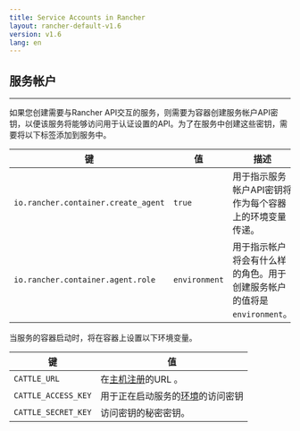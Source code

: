 ```yaml
---
title: Service Accounts in Rancher
layout: rancher-default-v1.6
version: v1.6
lang: en
---
```




## 服务帐户

------

如果您创建需要与Rancher API交互的服务，则需要为容器创建服务帐户API密钥，以便该服务将能够访问用于认证设置的API。为了在服务中创建这些密钥，需要将以下标签添加到服务中。

| 键                                   | 值             | 描述                                       |
| ----------------------------------- | ------------- | ---------------------------------------- |
| `io.rancher.container.create_agent` | `true`        | 用于指示服务帐户API密钥将作为每个容器上的环境变量传递。            |
| `io.rancher.container.agent.role`   | `environment` | 用于指示帐户将会有什么样的角色。用于创建服务帐户的值将是`environment`。 |

当服务的容器启动时，将在容器上设置以下环境变量。

| 键                   | 值                                        |
| ------------------- | ---------------------------------------- |
| `CATTLE_URL`        | 在[主机注册](https://github.com/rancher/rancher.github.io/blob/master/rancher/v1.6/en/rancher-services/service-accounts/%7B%7Bsite.baseurl%7D%7D/rancher/%7B%7Bpage.version%7D%7D/%7B%7Bpage.lang%7D%7D/configuration/settings/#host-registration)的URL 。 |
| `CATTLE_ACCESS_KEY` | 用于正在启动服务的[环境](https://github.com/rancher/rancher.github.io/blob/master/rancher/v1.6/en/rancher-services/service-accounts/%7B%7Bsite.baseurl%7D%7D/rancher/%7B%7Bpage.version%7D%7D/%7B%7Bpage.lang%7D%7D/configuration/environments)的访问密钥 |
| `CATTLE_SECRET_KEY` | 访问密钥的秘密密钥。                               |